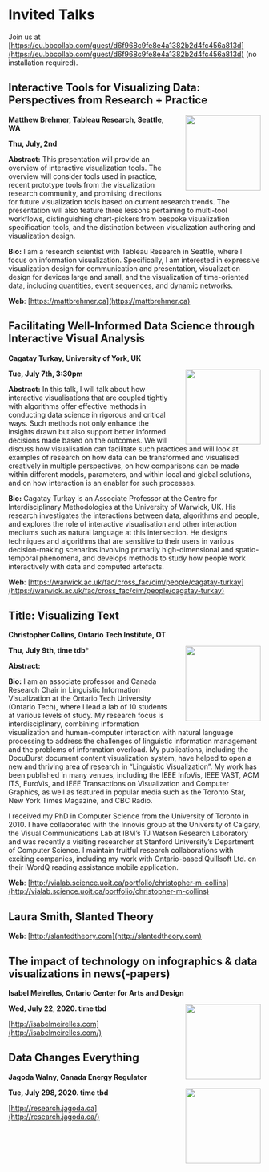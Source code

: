 # Invited Talks

Join us at [https://eu.bbcollab.com/guest/d6f968c9fe8e4a1382b2d4fc456a813d](https://eu.bbcollab.com/guest/d6f968c9fe8e4a1382b2d4fc456a813d) (no installation required).

## Interactive Tools for Visualizing Data: Perspectives from Research + Practice

<img src="https://research.tableau.com/sites/default/files/matt-square.jpg" width="150" style="float:right; margin-left:30px;">

**Matthew Brehmer, Tableau Research, Seattle, WA**

**Thu, July, 2nd**

**Abstract:** This presentation will provide an overview of interactive visualization tools. The overview will consider tools used in practice, recent prototype tools from the visualization research community, and promising directions for future visualization tools based on current research trends. The presentation will also feature three lessons pertaining to multi-tool workflows, distinguishing chart-pickers from bespoke visualization specification tools, and the distinction between visualization authoring and visualization design.

**Bio:** I am a research scientist with Tableau Research in Seattle, where I focus on information visualization. Specifically, I am interested in expressive visualization design for communication and presentation, visualization design for devices large and small, and the visualization of time-oriented data, including quantities, event sequences, and dynamic networks.

**Web**: [https://mattbrehmer.ca](https://mattbrehmer.ca)


## Facilitating Well-Informed Data Science through Interactive Visual Analysis

**Cagatay Turkay, University of York, UK** 

<img src="https://warwick.ac.uk/fac/cross_fac/cim/people/cagatay-turkay/cagatay.jpg" width="150" style="float:right; margin-left:30px;">

**Tue, July 7th, 3:30pm**

**Abstract:** In this talk, I will talk about how interactive visualisations that are coupled tightly with algorithms offer effective methods in conducting data science in rigorous and critical ways. Such methods not only enhance the insights drawn but also support better informed decisions made based on the outcomes. We will discuss how visualisation can facilitate such practices and will look at examples of research on how data can be transformed and visualised creatively in multiple perspectives, on how comparisons can be made within different models, parameters, and within local and global solutions, and on how interaction is an enabler for such processes.

**Bio:** Cagatay Turkay is an Associate Professor at the Centre for Interdisciplinary Methodologies at the University of Warwick, UK. His research investigates the interactions between data, algorithms
 and people, and explores the role of interactive visualisation and other interaction mediums such as natural language at this intersection. He designs techniques and algorithms that are sensitive to their users in various decision-making scenarios involving primarily high-dimensional and spatio-temporal phenomena, and develops methods to study how people work interactively with data and computed artefacts.

**Web**: [https://warwick.ac.uk/fac/cross_fac/cim/people/cagatay-turkay](https://warwick.ac.uk/fac/cross_fac/cim/people/cagatay-turkay)

## Title: Visualizing Text
**Christopher Collins, Ontario Tech Institute, OT**

<img src="http://vialab.science.uoit.ca/wp-content/uploads/2016/11/Untitled.png" width="150" style="float:right; margin-left:30px;">

**Thu, July 9th, time tdb***

**Abstract:** 

**Bio:** I am an associate professor and Canada Research Chair in Linguistic Information Visualization at the Ontario Tech University (Ontario Tech), where I lead a lab of 10 students at various levels of study. My research focus is interdisciplinary, combining information visualization and human-computer interaction with natural language processing to address the challenges of linguistic information management and the problems of information overload. My publications, including the DocuBurst document content visualization system, have helped to open a new and thriving area of research in “Linguistic Visualization”. My work has been published in many venues, including the IEEE InfoVis, IEEE VAST, ACM ITS, EuroVis, and IEEE Transactions on Visualization and Computer Graphics,  as well as featured in popular media such as the Toronto Star, New York Times Magazine, and CBC Radio.

I received my PhD in Computer Science from the University of Toronto in 2010. I have collaborated with the Innovis group at the University of Calgary, the Visual Communications Lab at IBM’s TJ Watson Research Laboratory and was recently a visiting researcher at Stanford University’s Department of Computer Science. I maintain fruitful research collaborations with exciting companies, including my work with Ontario-based Quillsoft Ltd. on their iWordQ reading assistance mobile application.

**Web**: [http://vialab.science.uoit.ca/portfolio/christopher-m-collins](http://vialab.science.uoit.ca/portfolio/christopher-m-collins) 


## Laura Smith, Slanted Theory
<!--
**Title:** 
**Abstract:** 
**Bio:** 
-->
**Web**: [http://slantedtheory.com](http://slantedtheory.com)

## The impact of technology on infographics & data visualizations in news(-papers)
**Isabel Meirelles, Ontario Center for Arts and Design**

<img src="https://datavis-online.github.io/images/meirelles.png" width="150" style="float:right; margin-left:30px;">

**Wed, July 22, 2020. time tbd**

[http://isabelmeirelles.com](http://isabelmeirelles.com/)


## Data Changes Everything

**Jagoda Walny, Canada Energy Regulator**

<img src="https://pbs.twimg.com/profile_images/685298896503836672/BsTqggly.jpg" width="150" style="float:right; margin-left:30px;">

**Tue, July 298, 2020. time tbd**

[http://research.jagoda.ca](http://research.jagoda.ca/)

